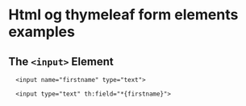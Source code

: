 # Html og thymeleaf form elements examples

## The ```` <input> ````  Element
````    
  <input name="firstname" type="text">
  
  <input type="text" th:field="*{firstname}">

````   
